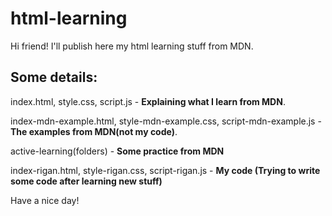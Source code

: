 # html-learning
Hi friend! I'll publish here my html learning stuff from MDN.
##  Some details:

index.html, style.css, script.js - **Explaining what I learn from MDN**.

index-mdn-example.html, style-mdn-example.css, script-mdn-example.js - **The examples from MDN(not my code)**.

active-learning(folders) - **Some practice from MDN**

index-rigan.html, style-rigan.css, script-rigan.js - **My code (Trying to write some code after learning new stuff)**

Have a nice day!
